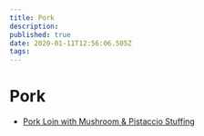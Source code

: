 ```yaml
---
title: Pork
description: 
published: true
date: 2020-01-11T12:56:06.505Z
tags: 
---
```


# Pork
+ [Pork Loin with Mushroom & Pistaccio Stuffing](Pork-Loin-with-Mushroom-and-Pistaccio-Stuffing)